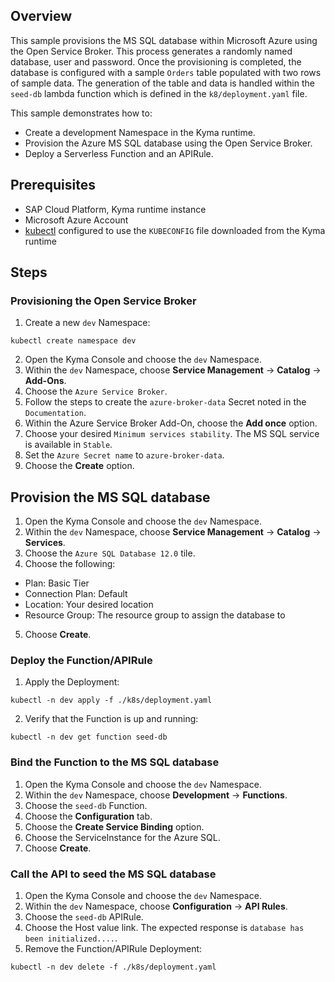 ## Overview

This sample provisions the MS SQL database within Microsoft Azure using the Open Service Broker. This process generates a randomly named database, user and password. Once the provisioning is completed, the database is configured with a sample `Orders` table populated with two rows of sample data. The generation of the table and data is handled within the `seed-db` lambda function which is defined in the `k8/deployment.yaml` file.

This sample demonstrates how to:

- Create a development Namespace in the Kyma runtime.
- Provision the Azure MS SQL database using the Open Service Broker.
- Deploy a Serverless Function and an APIRule.

## Prerequisites

- SAP Cloud Platform, Kyma runtime instance
- Microsoft Azure Account
- [kubectl](https://kubernetes.io/docs/tasks/tools/install-kubectl/) configured to use the `KUBECONFIG` file downloaded from the Kyma runtime

## Steps

### Provisioning the Open Service Broker

1. Create a new `dev` Namespace:

```shell script
kubectl create namespace dev
```

2. Open the Kyma Console and choose the `dev` Namespace.
3. Within the `dev` Namespace, choose **Service Management** -> **Catalog** -> **Add-Ons**.
4. Choose the `Azure Service Broker`.
5. Follow the steps to create the `azure-broker-data` Secret noted in the `Documentation`.
6. Within the Azure Service Broker Add-On, choose the **Add once** option.
7. Choose your desired `Minimum services stability`. The MS SQL service is available in `Stable`.
8. Set the `Azure Secret name` to `azure-broker-data`.
9. Choose the **Create** option.

## Provision the MS SQL database

1. Open the Kyma Console and choose the `dev` Namespace.
2. Within the `dev` Namespace, choose **Service Management** -> **Catalog** -> **Services**.
3. Choose the `Azure SQL Database 12.0` tile.
4. Choose the following:
  - Plan: Basic Tier
  - Connection Plan: Default
  - Location: Your desired location
  - Resource Group: The resource group to assign the database to
5. Choose **Create**.

### Deploy the Function/APIRule

1. Apply the Deployment:

```shell script
kubectl -n dev apply -f ./k8s/deployment.yaml
```

2. Verify that the Function is up and running:

```shell script
kubectl -n dev get function seed-db
```

### Bind the Function to the MS SQL database

1. Open the Kyma Console and choose the `dev` Namespace.
2. Within the `dev` Namespace, choose **Development** -> **Functions**.
3. Choose the `seed-db` Function.
4. Choose the **Configuration** tab.
5. Choose the **Create Service Binding** option.
6. Choose the ServiceInstance for the Azure SQL.
7. Choose **Create**.

### Call the API to seed the MS SQL database

1. Open the Kyma Console and choose the `dev` Namespace.
2. Within the `dev` Namespace, choose **Configuration** -> **API Rules**.
3. Choose the `seed-db` APIRule.
4. Choose the Host value link. The expected response is `database has been initialized....`.
5. Remove the Function/APIRule Deployment:

```shell script
kubectl -n dev delete -f ./k8s/deployment.yaml
```
